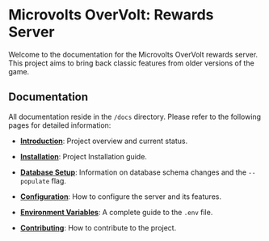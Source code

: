 # Microvolts OverVolt: Rewards Server

Welcome to the documentation for the Microvolts OverVolt rewards server. This project aims to bring back classic features from older versions of the game.

## Documentation

All documentation reside in the `/docs` directory. Please refer to the following pages for detailed information:

- **[Introduction](./docs/index.md)**: Project overview and current status.
- **[Installation](./docs/installation.md)**: Project Installation guide.

- **[Database Setup](./docs/database-setup.md)**: Information on database schema changes and the `--populate` flag.
- **[Configuration](./docs/configuration.md)**: How to configure the server and its features.
- **[Environment Variables](./docs/environment-variables.md)**: A complete guide to the `.env` file.
- **[Contributing](./docs/contributing.md)**: How to contribute to the project.

